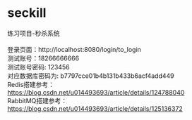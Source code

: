 # seckill
练习项目-秒杀系统 <br/>
<br/>登录页面：http://localhost:8080/login/to_login
<br/>测试账号：18266666666
<br/>测试账号密码: 123456
<br/>对应数据库密码为: b7797cce01b4b131b433b6acf4add449
<br/>Redis搭建参考： https://blog.csdn.net/u014493693/article/details/124788040
<br/>RabbitMQ搭建参考：https://blog.csdn.net/u014493693/article/details/125136372
<br/>
<br/>